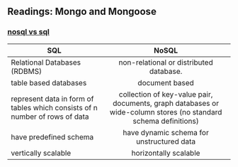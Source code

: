 ## Readings: Mongo and Mongoose
### [nosql vs sql](https://www.thegeekstuff.com/2014/01/sql-vs-nosql-db/?utm_source=tuicool)

 	 
   
|SQL                                                                          |    	NoSQL                                                                                                     |
|-----------------------------------------------------------------------------|:-------------------------------------------------------------------------------------------------------------:|
| Relational Databases (RDBMS)                                                |  non-relational or distributed database.                                                                      |
|  table based databases                                                      |   document based                                                                                              |
|represent data in form of tables which consists of n number of rows of data  |collection of key-value pair, documents, graph databases or wide-column stores (no standard schema definitions)|
|  have predefined schema                                                     |  have dynamic schema for unstructured data                                                                    |   
|  vertically scalable                                                        | horizontally scalable                                                                                         | 	 
 	 

